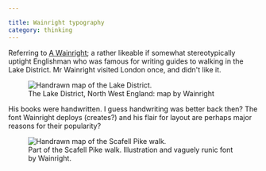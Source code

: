 ```yaml
---

title: Wainright typography
category: thinking
---
```


Referring to [A Wainright](https://en.wikipedia.org/wiki/Alfred_Wainwright); a rather likeable if somewhat stereotypically uptight Englishman who was famous for writing guides to walking in the Lake District. Mr Wainright visited London once, and didn't like it.

<figure class="ma0">

<img class="db" src="https://farm3.static.flickr.com/2307/2507057858_eb0769a653.jpg?v=0" alt="Handrawn map of the Lake District.">

<figcaption class="f6 c-lh-title c-sans-serif mt1">The Lake District, North West England: map by Wainright</figcaption>

</figure>

His books were handwritten. I guess handwriting was better back then? The font Wainright deploys (creates?) and his flair for layout are perhaps major reasons for their popularity?

<figure class="ma0">

<img class="db" src="https://farm3.static.flickr.com/2227/2506211647_72ef35b9e5.jpg?v=0" alt="Handrawn map of the Scafell Pike walk.">

<figcaption class="f6 c-lh-title c-sans-serif mt1">Part of the Scafell Pike walk. Illustration and vaguely runic font by Wainright.</figcaption>

</figure>
